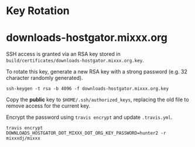 
# Key Rotation

# downloads-hostgator.mixxx.org

SSH access is granted via an RSA key stored in `build/certificates/downloads-hostgator.mixxx.org.key`.

To rotate this key, generate a new RSA key with a strong password (e.g. 32 character randomly generated).

```
ssh-keygen -t rsa -b 4096 -f downloads-hostgator.mixxx.org.key
```

Copy the **public** key to `$HOME/.ssh/authorized_keys`, replacing the old file to remove access for the current key.

Encrypt the password using `travis encrypt` and update `.travis.yml`.

```
travis encrypt DOWNLOADS_HOSTGATOR_DOT_MIXXX_DOT_ORG_KEY_PASSWORD=hunter2 -r mixxxdj/mixxx
```

